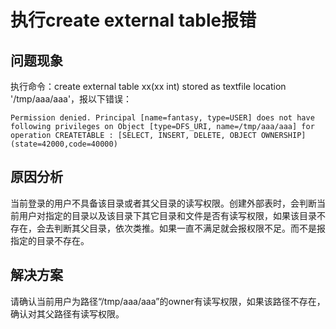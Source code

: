 # 执行create external table报错<a name="ZH-CN_TOPIC_0207461482"></a>

## 问题现象<a name="zh-cn_topic_0167274372_s0ce3988f42514f54905b33982eba7684"></a>

执行命令：create external table xx\(xx int\) stored as textfile location '/tmp/aaa/aaa'，报以下错误：

```
Permission denied. Principal [name=fantasy, type=USER] does not have following privileges on Object [type=DFS_URI, name=/tmp/aaa/aaa] for operation CREATETABLE : [SELECT, INSERT, DELETE, OBJECT OWNERSHIP] (state=42000,code=40000)
```

## 原因分析<a name="zh-cn_topic_0167274372_section1645144113716"></a>

当前登录的用户不具备该目录或者其父目录的读写权限。创建外部表时，会判断当前用户对指定的目录以及该目录下其它目录和文件是否有读写权限，如果该目录不存在，会去判断其父目录，依次类推。如果一直不满足就会报权限不足。而不是报指定的目录不存在。

## 解决方案<a name="zh-cn_topic_0167274372_sa5dd6e2141ca471db7612d677f97ddfc"></a>

请确认当前用户为路径“/tmp/aaa/aaa”的owner有读写权限，如果该路径不存在，确认对其父路径有读写权限。


